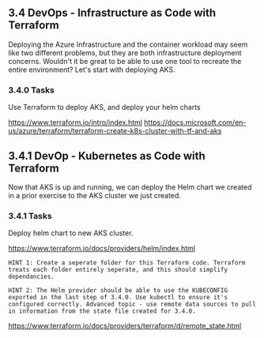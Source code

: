 ## 3.4 DevOps - Infrastructure as Code with Terraform
Deploying the Azure Infrastructure and the container workload may seem like two different problems, but they are both infrastructure deployment concerns. Wouldn't it be great to be able to use one tool to recreate the entire environment? Let's start with deploying AKS.

### 3.4.0 Tasks
Use Terraform to deploy AKS, and deploy your helm charts

https://www.terraform.io/intro/index.html
https://docs.microsoft.com/en-us/azure/terraform/terraform-create-k8s-cluster-with-tf-and-aks


## 3.4.1 DevOp - Kubernetes as Code with Terraform
Now that AKS is up and running, we can deploy the Helm chart we created in a prior exercise to the AKS cluster we just created.

### 3.4.1 Tasks
Deploy helm chart to new AKS cluster.

https://www.terraform.io/docs/providers/helm/index.html

`HINT 1: Create a seperate folder for this Terraform code. Terraform treats each folder entirely seperate, and this should simplify dependancies.`

`HINT 2: The Helm provider should be able to use the KUBECONFIG exported in the last step of 3.4.0. Use kubectl to ensure it's configured correctly. Advanced topic - use remote data sources to pull in information from the state file created for 3.4.0.`

https://www.terraform.io/docs/providers/terraform/d/remote_state.html
